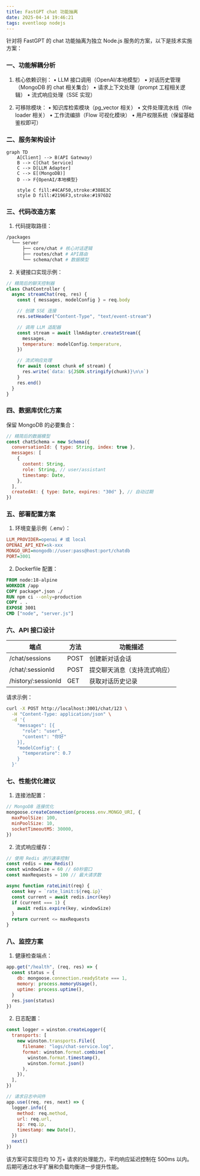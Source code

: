 ```yaml
---
title: FastGPT chat 功能抽离
date: 2025-04-14 19:46:21
tags: eventloop nodejs
---
```


针对将 FastGPT 的 chat 功能抽离为独立 Node.js 服务的方案，以下是技术实施方案：

### 一、功能解耦分析

1. 核心依赖识别：
   • LLM 接口调用（OpenAI/本地模型）
   • 对话历史管理（MongoDB 的 chat 相关集合）
   • 请求上下文处理（prompt 工程相关逻辑）
   • 流式响应处理（SSE 实现）

2. 可移除模块：
   • 知识库检索模块（pg_vector 相关）
   • 文件处理流水线（file loader 相关）
   • 工作流编排（Flow 可视化模块）
   • 用户权限系统（保留基础鉴权即可）

### 二、服务架构设计

```mermaid
graph TD
    A[Client] --> B(API Gateway)
    B --> C[Chat Service]
    C --> D[LLM Adapter]
    C --> E[(MongoDB)]
    D --> F{OpenAI/本地模型}

    style C fill:#4CAF50,stroke:#388E3C
    style D fill:#2196F3,stroke:#1976D2
```

### 三、代码改造方案

1. 代码提取路径：

```bash
/packages
  └── server
      ├── core/chat # 核心对话逻辑
      ├── routes/chat # API路由
      └── schema/chat # 数据模型
```

2. 关键接口实现示例：

```javascript
// 精简后的聊天控制器
class ChatController {
  async streamChat(req, res) {
    const { messages, modelConfig } = req.body

    // 创建 SSE 连接
    res.setHeader("Content-Type", "text/event-stream")

    // 调用 LLM 适配器
    const stream = await llmAdapter.createStream({
      messages,
      temperature: modelConfig.temperature,
    })

    // 流式响应处理
    for await (const chunk of stream) {
      res.write(`data: ${JSON.stringify(chunk)}\n\n`)
    }
    res.end()
  }
}
```

### 四、数据库优化方案

保留 MongoDB 的必要集合：

```javascript
// 精简后的数据模型
const chatSchema = new Schema({
  conversationId: { type: String, index: true },
  messages: [
    {
      content: String,
      role: String, // user/assistant
      timestamp: Date,
    },
  ],
  createdAt: { type: Date, expires: "30d" }, // 自动过期
})
```

### 五、部署配置方案

1. 环境变量示例（.env）：

```ini
LLM_PROVIDER=openai # 或 local
OPENAI_API_KEY=sk-xxx
MONGO_URI=mongodb://user:pass@host:port/chatdb
PORT=3001
```

2. Dockerfile 配置：

```dockerfile
FROM node:18-alpine
WORKDIR /app
COPY package*.json ./
RUN npm ci --only=production
COPY . .
EXPOSE 3001
CMD ["node", "server.js"]
```

### 六、API 接口设计

| 端点                | 方法 | 功能描述                     |
| ------------------- | ---- | ---------------------------- |
| /chat/sessions      | POST | 创建新对话会话               |
| /chat/:sessionId    | POST | 提交聊天消息（支持流式响应） |
| /history/:sessionId | GET  | 获取对话历史记录             |

请求示例：

```bash
curl -X POST http://localhost:3001/chat/123 \
  -H "Content-Type: application/json" \
  -d '{
    "messages": [{
      "role": "user",
      "content": "你好"
    }],
    "modelConfig": {
      "temperature": 0.7
    }
  }'
```

### 七、性能优化建议

1. 连接池配置：

```javascript
// MongoDB 连接优化
mongoose.createConnection(process.env.MONGO_URI, {
  maxPoolSize: 100,
  minPoolSize: 10,
  socketTimeoutMS: 30000,
})
```

2. 流式响应缓存：

```javascript
// 使用 Redis 进行速率控制
const redis = new Redis()
const windowSize = 60 // 60秒窗口
const maxRequests = 100 // 最大请求数

async function rateLimit(req) {
  const key = `rate_limit:${req.ip}`
  const current = await redis.incr(key)
  if (current === 1) {
    await redis.expire(key, windowSize)
  }
  return current <= maxRequests
}
```

### 八、监控方案

1. 健康检查端点：

```javascript
app.get("/health", (req, res) => {
  const status = {
    db: mongoose.connection.readyState === 1,
    memory: process.memoryUsage(),
    uptime: process.uptime(),
  }
  res.json(status)
})
```

2. 日志配置：

```javascript
const logger = winston.createLogger({
  transports: [
    new winston.transports.File({
      filename: "logs/chat-service.log",
      format: winston.format.combine(
        winston.format.timestamp(),
        winston.format.json()
      ),
    }),
  ],
})

// 请求日志中间件
app.use((req, res, next) => {
  logger.info({
    method: req.method,
    url: req.url,
    ip: req.ip,
    timestamp: new Date(),
  })
  next()
})
```

该方案可实现日均 10 万+ 请求的处理能力，平均响应延迟控制在 500ms 以内。后期可通过水平扩展和负载均衡进一步提升性能。
